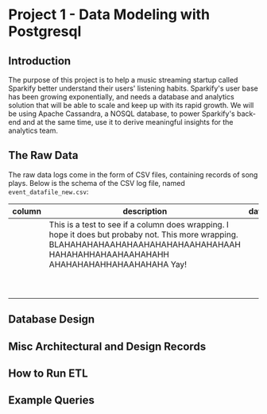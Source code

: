 # Project 1 - Data Modeling with Postgresql

## Introduction

The purpose of this project is to help a music streaming startup called Sparkify better understand their users' listening habits. Sparkify's user base has been growing exponentially, and needs a database and analytics solution that will be able to scale and keep up with its rapid growth. We will be using Apache Cassandra, a NOSQL database, to power Sparkify's back-end and at the same time, use it to derive meaningful insights for the analytics team. 


## The Raw Data


The raw data logs come in the form of CSV files, containing records of song plays. Below is the schema of the CSV log file, named `event_datafile_new.csv`:

|column|description|data_type|
|:-:|---|---|
|   | This is a test to see if a column does wrapping. I hope it does but probaby not. This more wrapping. BLAHAHAHAHAAHAHAAHAHAHAHAAHAHAHAAH HAHAHAHHAHAAHAAHAHAHH AHAHAHAHAHHAHAAHAHAHA Yay!|   |
|   |   |   |
|   |   |   |
|   |   |   |
|   |   |   |
|   |   |   |
|   |   |   |
|   |   |   |
|   |   |   |
|   |   |   |



## Database Design


## Misc Architectural and Design Records


## How to Run ETL


## Example Queries
